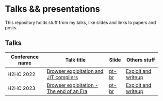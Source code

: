 # Talks && presentations

This repository holds stuff from my talks, like slides and links to papers and posts.

## Talks

| Conference name | Talk title                                                                                       | Slide                                                                        | Others stuff                                                                         |
| --------------- | ------------------------------------------------------------------------------------------------ | ---------------------------------------------------------------------------- | ------------------------------------------------------------------------------------ |
| H2HC 2022       | [Browser exploitation and JIT compilers](./presentations/h2hc/Browser-exploitation-and-JIT-compilers/)   | [pt-br](./presentations/h2hc/Browser-exploitation-and-JIT-compilers/slide-pt-br.pdf) | [Exploit and writeup](./presentations/h2hc/Browser-exploitation-and-JIT-compilers/README.md) |
| H2HC 2023       | [Browser exploitation - The end of an Era](./presentations/h2hc/Browser-exploitation-the-end-of-an-Era/) | [pt-br](./presentations/h2hc/Browser-exploitation-the-end-of-an-Era/slide-pt-br.pdf) | [Exploit and writeup](./presentations/h2hc/Browser-exploitation-the-end-of-an-Era/README.md) |
